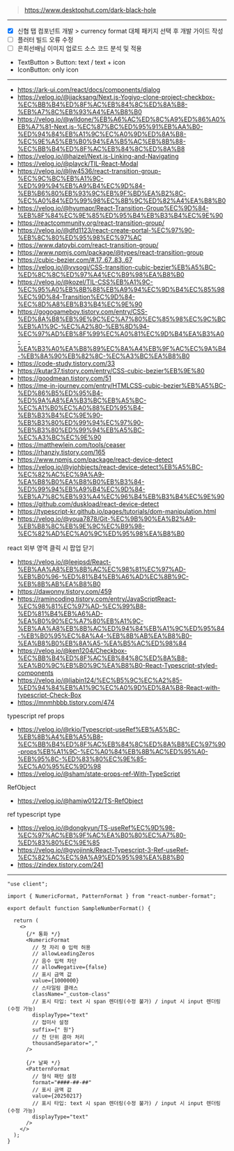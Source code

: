 > https://www.desktophut.com/dark-black-hole

***

- [x] 신협 탭 컴포넌트 개발 > currency format 대체 패키지 선택 후 개발 가이드 작성
- [ ] 플러터 빌드 오류 수정
- [ ] 은희선배님 이미지 업로드 소스 코드 분석 및 적용

- TextButton > Button: text / text + icon
- IconButton: only icon

***
- https://ark-ui.com/react/docs/components/dialog
- https://velog.io/@jjacksang/Next.js-Yogiyo-clone-project-checkbox-%EC%BB%B4%ED%8F%AC%EB%84%8C%ED%8A%B8-%EB%A7%8C%EB%93%A4%EA%B8%B0
- https://velog.io/@wlldone/%EB%A6%AC%ED%8C%A9%ED%86%A0%EB%A7%81-Next.js-%EC%87%BC%ED%95%91%EB%AA%B0-%ED%94%84%EB%A1%9C%EC%A0%9D%ED%8A%B8-%EC%9E%A5%EB%B0%94%EA%B5%AC%EB%8B%88-%EC%BB%B4%ED%8F%AC%EB%84%8C%ED%8A%B8
- https://velog.io/@haizel/Next.js-Linking-and-Navigating
- https://velog.io/@playck/TIL-React-Modal
- https://velog.io/@ljw4536/react-transition-group-%EC%9C%BC%EB%A1%9C-%ED%99%94%EB%A9%B4%EC%9D%84-%EB%B6%80%EB%93%9C%EB%9F%BD%EA%B2%8C-%EC%A0%84%ED%99%98%EC%8B%9C%ED%82%A4%EA%B8%B0
- https://velog.io/@hyumapr/React-Transition-Group%EC%9D%84-%EB%8F%84%EC%9E%85%ED%95%B4%EB%B3%B4%EC%9E%90
- https://reactcommunity.org/react-transition-group/
- https://velog.io/@dfd1123/react-create-portal-%EC%97%90-%EB%8C%80%ED%95%98%EC%97%AC
- https://www.datoybi.com/react-transition-group/
- https://www.npmjs.com/package/@types/react-transition-group
- https://cubic-bezier.com/#.17,.67,.83,.67
- https://velog.io/@vvsogi/CSS-transition-cubic-bezier%EB%A5%BC-%ED%8C%8C%ED%97%A4%EC%B9%98%EA%B8%B0
- https://velog.io/@kozel/TIL-CSS%EB%A1%9C-%EC%95%A0%EB%8B%88%EB%A9%94%EC%9D%B4%EC%85%98%EC%9D%84-Transition%EC%9D%84-%EC%8D%A8%EB%B3%B4%EC%9E%90
- https://gogogameboy.tistory.com/entry/CSS-%ED%8A%B8%EB%9E%9C%EC%A7%80%EC%85%98%EC%9C%BC%EB%A1%9C-%EC%A2%80-%EB%8D%94-%EC%97%AD%EB%8F%99%EC%A0%81%EC%9D%B4%EA%B3%A0-%EA%B3%A0%EA%B8%89%EC%8A%A4%EB%9F%AC%EC%9A%B4-%EB%8A%90%EB%82%8C-%EC%A3%BC%EA%B8%B0
- https://code-study.tistory.com/33
- https://kutar37.tistory.com/entry/CSS-cubic-bezier%EB%9E%80
- https://goodmean.tistory.com/51
- https://me-in-journey.com/entry/HTMLCSS-cubic-bezier%EB%A5%BC-%ED%86%B5%ED%95%B4-%ED%9A%A8%EA%B3%BC%EB%A5%BC-%EC%A1%B0%EC%A0%88%ED%95%B4-%EB%B3%B4%EC%9E%90-%EB%B3%80%ED%99%94%EC%97%90-%EB%B3%80%ED%99%94%EB%A5%BC-%EC%A3%BC%EC%9E%90
- https://matthewlein.com/tools/ceaser
- https://rhanziy.tistory.com/165
- https://www.npmjs.com/package/react-device-detect
- https://velog.io/@yjohbjects/react-device-detect%EB%A5%BC-%EC%82%AC%EC%9A%A9-%EA%B8%B0%EA%B8%B0%EB%B3%84-%ED%99%94%EB%A9%B4%EC%9D%84-%EB%A7%8C%EB%93%A4%EC%96%B4%EB%B3%B4%EC%9E%90
- https://github.com/duskload/react-device-detect
- https://typescript-kr.github.io/pages/tutorials/dom-manipulation.html
- https://velog.io/@youa7878/Git-%EC%9B%90%EA%B2%A9-%EB%B8%8C%EB%9E%9C%EC%B9%98-%EC%82%AD%EC%A0%9C%ED%95%98%EA%B8%B0

react 외부 영역 클릭 시 팝업 닫기
- https://velog.io/@leejpsd/React-%EB%AA%A8%EB%8B%AC%EC%98%81%EC%97%AD-%EB%B0%96-%ED%81%B4%EB%A6%AD%EC%8B%9C-%EB%8B%AB%EA%B8%B0
- https://dawonny.tistory.com/459
- https://ramincoding.tistory.com/entry/JavaScriptReact-%EC%98%81%EC%97%AD-%EC%99%B8-%ED%81%B4%EB%A6%AD-%EA%B0%90%EC%A7%80%EB%A1%9C-%EB%AA%A8%EB%8B%AC%ED%94%84%EB%A1%9C%ED%95%84-%EB%B0%95%EC%8A%A4-%EB%8B%AB%EA%B8%B0-%EA%B8%B0%EB%8A%A5-%EA%B5%AC%ED%98%84
- https://velog.io/@ken1204/Checkbox-%EC%BB%B4%ED%8F%AC%EB%84%8C%ED%8A%B8-%EA%B0%9C%EB%B0%9C%EA%B8%B0-React-Typescript-styled-components
- https://velog.io/@liabin124/%EC%B5%9C%EC%A2%85-%ED%94%84%EB%A1%9C%EC%A0%9D%ED%8A%B8-React-with-typescript-Check-Box
- https://mnmhbbb.tistory.com/474

typescript ref props
- https://velog.io/@rkio/Typescript-useRef%EB%A5%BC-%EB%8B%A4%EB%A5%B8-%EC%BB%B4%ED%8F%AC%EB%84%8C%ED%8A%B8%EC%97%90-props%EB%A1%9C-%EC%A0%84%EB%8B%AC%ED%95%A0-%EB%95%8C-%ED%83%80%EC%9E%85-%EC%A0%95%EC%9D%98
- https://velog.io/@sham/state-props-ref-With-TypeScript

RefObject
- https://velog.io/@hamjw0122/TS-RefObject

ref typescript type
- https://velog.io/@dongkyun/TS-useRef%EC%9D%98-%EC%97%AC%EB%9F%AC%EA%B0%80%EC%A7%80-%ED%83%80%EC%9E%85
- https://velog.io/@gyojinnk/React-Typescript-3-Ref-useRef-%EC%82%AC%EC%9A%A9%ED%95%98%EA%B8%B0
- https://zindex.tistory.com/241
***

```tsx
"use client";  
  
import { NumericFormat, PatternFormat } from "react-number-format";  
  
export default function SampleNumberFormat() {  
  
  return (  
    <>  
      {/* 통화 */}  
      <NumericFormat  
        // 첫 자리 0 입력 허용  
        // allowLeadingZeros  
        // 음수 입력 차단  
        // allowNegative={false}  
        // 표시 금액 값  
        value={1000000}  
        // 스타일링 클래스  
        className="_custom-class"  
        // 표시 타입: text 시 span 렌더링(수정 불가) / input 시 input 렌더링(수정 가능)  
        displayType="text"  
        // 접미사 설정  
        suffix={" 원"}  
        // 천 단위 콤마 처리  
        thousandSeparator=","  
      />  
  
      {/* 날짜 */}  
      <PatternFormat  
        // 형식 패턴 설정  
        format="####-##-##"  
        // 표시 금액 값  
        value={20250217}  
        // 표시 타입: text 시 span 렌더링(수정 불가) / input 시 input 렌더링(수정 가능)  
        displayType="text"  
      />  
    </>  
  );  
}
```
